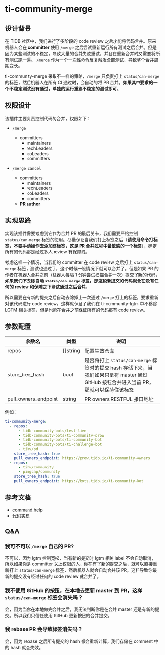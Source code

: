 # ti-community-merge

## 设计背景

在 TiDB 社区中，我们进行了多阶段的 code review 之后才能将代码合并。原来机器人会在 **committer** 使用 `/merge` 之后尝试重新运行所有测试之后合并。但是因为某些测试的不稳定，导致大量的合并失败重试，并且在重新合并时又需要将所有测试跑一遍。 `/merge` 作为一个一次性命令反复触发全部测试，导致整个合并周期变长。

ti-community-merge 采取不一样的策略，`/merge` 只负责打上 `status/can-merge` 的标签，然后机器人在所有 CI 通过时，会自动的将 PR 合并。**如果其中要求的一个不稳定测试没有通过，单独的运行重跑不稳定的测试即可**。

## 权限设计

该插件主要负责控制代码的合并，权限如下：

- `/merge` 
  - committers
    - maintainers
    - techLeaders
    - coLeaders
    - committers

- `/merge cancel` 
  - committers
    - maintainers
    - techLeaders
    - coLeaders
    - committers
  - **PR author**

## 实现思路

实现该插件需要考虑到它作为合并 PR 的最后关卡，我们需要严格控制 `status/can-merge` 标签的使用。尽量保证当我们打上标签之后（**请使用命令打标签，不要手动操作去添加该标签，这是 PR 合并过程中最敏感的一个标签**），确定所有的代码都是经过多人 review 有保障的。

考虑这样一个情况，当我们的 committer 在 code review 之后打上 `status/can-merge` 标签，测试也通过了，这个时候一般情况下就可以合并了。但是如果 PR 的作者在机器人合并之前（机器人每隔 1 分钟尝试扫描合并一次）提交了新的代码，**如果我们不去除自动 `status/can-merge` 标签，那这段新提交的代码就会在没有任何的 review 和保障之下测试通过之后合并**。

所以需要在有新的提交之后自动去除掉上一次通过 `/merge` 打上的标签。要求重新对该代码进行 code review。这样就保证了我们在 ti-community-lgtm 中不移除 LGTM 相关标签，但是也能在合并之前保证所有的代码都有 code review。

## 参数配置 

| 参数名               | 类型     | 说明                                                                                                                                    |
| -------------------- | -------- | --------------------------------------------------------------------------------------------------------------------------------------- |
| repos                | []string | 配置生效仓库                                                                                                                            |
| store_tree_hash      | bool     | 是否将打上 `status/can-merge` 标签时的提交 hash 存储下来，当我们如果只是将 master 通过 GitHub 按钮合并进入当前 PR，那就可以保持住该标签 |
| pull_owners_endpoint | string   | PR owners RESTFUL 接口地址                                                                                                              |

例如：

```yml
ti-community-merge:
  - repos:
      - tidb-community-bots/test-live
      - tidb-community-bots/ti-community-prow
      - tidb-community-bots/ti-community-bot
      - tidb-community-bots/ti-challenge-bot
      - tikv/pd
    store_tree_hash: true
    pull_owners_endpoint: https://prow.tidb.io/ti-community-owners
  - repos:
      - tikv/community
      - pingcap/community
    store_tree_hash: true
    pull_owners_endpoint: https://bots.tidb.io/ti-community-bot
```

## 参考文档

- [command help](https://prow.tidb.io/command-help?repo=tidb-community-bots%2Ftest-live#merge)
- [代码实现](https://github.com/tidb-community-bots/ti-community-prow/tree/master/internal/pkg/externalplugins/merge)

## Q&A

### 我可不可以 `/merge` 自己的 PR?

不可以，因为 lgtm 控制宽松，当有新的提交时 lgtm 相关 label 不会自动取消，所以如果你是 committer 以上权限的人，你在有了新的提交之后，就可以直接重新打上 `status/can-merge` 标签，然后机器人就会自动合并该 PR。这样导致你最新的提交没有经过任何的 code review 就合并了。

### 我不使用 GitHub 的按钮，在本地去更新 master 到 PR，这样 `status/can-merge` 标签会消失吗？

会，因为当你在本地做完合并之后，我无法判断你是在合并 master 还是有新的提交。所以我们只信任使用 GitHub 更新按钮的合并提交。

### 我 rebase PR 会导致标签消失吗？

会，因为 rebase 之后所有提交的 hash 都会重新计算，我们存储在 comment 中的 hash 就会失效。


